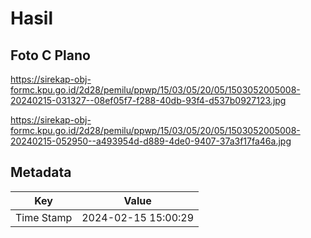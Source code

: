 # Hasil

## Foto C Plano

https://sirekap-obj-formc.kpu.go.id/2d28/pemilu/ppwp/15/03/05/20/05/1503052005008-20240215-031327--08ef05f7-f288-40db-93f4-d537b0927123.jpg

https://sirekap-obj-formc.kpu.go.id/2d28/pemilu/ppwp/15/03/05/20/05/1503052005008-20240215-052950--a493954d-d889-4de0-9407-37a3f17fa46a.jpg


## Metadata

| Key        | Value               |
| ---------- | ------------------- |
| Time Stamp | 2024-02-15 15:00:29 |



